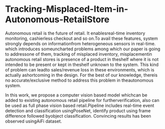 # Tracking-Misplaced-Item-in-Autonomous-RetailStore


Autonomous retail is the future of retail. It enablesreal-time  inventory  monitoring,  cashierless  checkout  and  so  on.To  avail  these  features,  system  strongly  depends  on  informationfrom heterogeneous sensors in real-time. which introduces someuncharted problems among which our paper is going to addressone   of   them,   tracking   of   misplaced   inventory,   misplacementin  autonomous  retail  stores  is  presence  of  a  product  in  theshelf  where  it  is  not  intended  to  be  present  or  kept  in  theshelf  unknown  to  the  system.  This  kind  of  problem  can  leadto  sales/revenue  loss  in  these  environments,  which  is  actually  ashortcoming in the design. For the best of our knowledge, thereis  no  accurate/exclusive  method  to  address  this  problem  in  theautonomous  system.

In this work, we propose a computer vision based model whichcan  be  added  to  existing  autonomous  retail  pipeline  for  furtherverification,  also  can  be  used  as  full  phase  vision  based  retail.Pipeline includes real-time event detection and classification usingPoseNet,  identify  product  using  frame  difference  followed  byobject classification. Convincing results has been observed usingAiFi  dataset.
